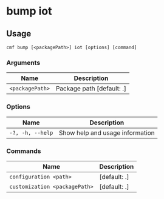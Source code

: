 # bump iot

<!-- BEGIN USAGE -->

Usage
-----

```
cmf bump [<packagePath>] iot [options] [command]
```

### Arguments

Name | Description
---- | -----------
`<packagePath>` | Package path [default: .]

### Options

Name | Description
---- | -----------
`-?, -h, --help` | Show help and usage information

### Commands

Name | Description
---- | -----------
`configuration <path>` | [default: .]
`customization <packagePath>` | [default: .]


<!-- END USAGE -->
